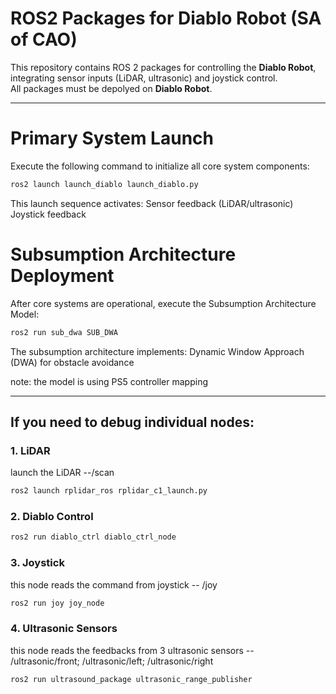 # **ROS2 Packages for Diablo Robot (SA of CAO)**  

This repository contains ROS 2 packages for controlling the **Diablo Robot**, integrating sensor inputs (LiDAR, ultrasonic) and joystick control.  
All packages must be depolyed on **Diablo Robot**.

---

# **Primary System Launch**  
Execute the following command to initialize all core system components:
```bash
ros2 launch launch_diablo launch_diablo.py
```
This launch sequence activates:
Sensor feedback (LiDAR/ultrasonic)
Joystick feedback 
# **Subsumption Architecture Deployment**  
After core systems are operational, execute the Subsumption Architecture Model:
```bash
ros2 run sub_dwa SUB_DWA
```
The subsumption architecture implements:
Dynamic Window Approach (DWA) for obstacle avoidance

note: the model is using PS5 controller mapping

---
## **If you need to debug individual nodes:**
### 1. LiDAR 
launch the LiDAR --/scan
```bash
ros2 launch rplidar_ros rplidar_c1_launch.py  
```
### 2. Diablo Control 
```bash
ros2 run diablo_ctrl diablo_ctrl_node  
```
### 3. Joystick  
this node reads the command from joystick -- /joy
```bash
ros2 run joy joy_node  
```
### 4. Ultrasonic Sensors  
this node reads the feedbacks from 3 ultrasonic sensors -- /ultrasonic/front; /ultrasonic/left; /ultrasonic/right
```bash
ros2 run ultrasound_package ultrasonic_range_publisher  
```
